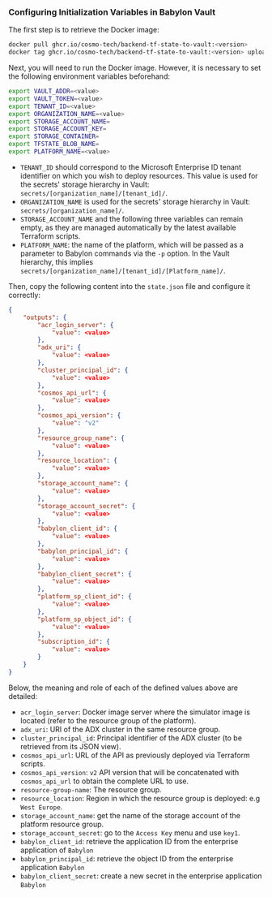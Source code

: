 ### Configuring Initialization Variables in Babylon Vault

The first step is to retrieve the Docker image:

```bash
docker pull ghcr.io/cosmo-tech/backend-tf-state-to-vault:<version>
docker tag ghcr.io/cosmo-tech/backend-tf-state-to-vault:<version> upload
```

Next, you will need to run the Docker image. However, it is necessary to set the following environment variables beforehand:

```bash
export VAULT_ADDR=<value>
export VAULT_TOKEN=<value>
export TENANT_ID=<value>
export ORGANIZATION_NAME=<value>
export STORAGE_ACCOUNT_NAME=
export STORAGE_ACCOUNT_KEY=
export STORAGE_CONTAINER=
export TFSTATE_BLOB_NAME=
export PLATFORM_NAME=<value>
```

- `TENANT_ID` should correspond to the Microsoft Enterprise ID tenant identifier on which you wish to deploy resources. This value is used for the secrets' storage hierarchy in Vault: `secrets/[organization_name]/[tenant_id]/`.
- `ORGANIZATION_NAME` is used for the secrets' storage hierarchy in Vault: `secrets/[organization_name]/`.
- `STORAGE_ACCOUNT_NAME` and the following three variables can remain empty, as they are managed automatically by the latest available Terraform scripts.
- `PLATFORM_NAME`: the name of the platform, which will be passed as a parameter to Babylon commands via the `-p` option. In the Vault hierarchy, this implies `secrets/[organization_name]/[tenant_id]/[Platform_name]/`.

Then, copy the following content into the `state.json` file and configure it correctly:

```json
{
    "outputs": {
        "acr_login_server": {
            "value": <value>
        },
        "adx_uri": {
            "value": <value>
        },
        "cluster_principal_id": {
            "value": <value>
        },
        "cosmos_api_url": {
            "value": <value>
        },
        "cosmos_api_version": {
            "value": "v2"
        },
        "resource_group_name": {
            "value": <value>
        },
        "resource_location": {
            "value": <value>
        },
        "storage_account_name": {
            "value": <value>
        },
        "storage_account_secret": {
            "value": <value>
        },
        "babylon_client_id": {
            "value": <value>
        },
        "babylon_principal_id": {
            "value": <value>
        },
        "babylon_client_secret": {
            "value": <value>
        },
        "platform_sp_client_id": {
            "value": <value>
        },
        "platform_sp_object_id": {
            "value": <value>
        },
        "subscription_id": {
            "value": <value>
        }
    }
}
```

Below, the meaning and role of each of the defined values above are detailed:

- `acr_login_server`: Docker image server where the simulator image is located (refer to the resource group of the platform).
- `adx_uri`: URI of the ADX cluster in the same resource group.
- `cluster_principal_id`: Principal identifier of the ADX cluster (to be retrieved from its JSON view).
- `cosmos_api_url`: URL of the API as previously deployed via Terraform scripts.
- `cosmos_api_version`: `v2` API version that will be concatenated with `cosmos_api_url` to obtain the complete URL to use.
- `resource-group-name`: The resource group.
- `resource_location`: Region in which the resource group is deployed: e.g `West Europe`.
- `storage_account_name`: get the name of the storage account of the platform resource group.
- `storage_account_secret`: go to the `Access Key` menu and use `key1`.
- `babylon_client_id`: retrieve the application ID from the enterprise application of `Babylon`
- `babylon_principal_id`: retrieve the object ID from the enterprise application `Babylon`
- `babylon_client_secret`: create a new secret in the enterprise application `Babylon`
